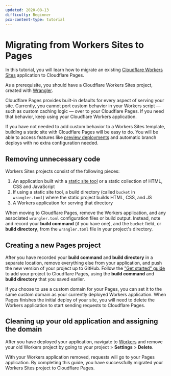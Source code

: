 ```yaml
---
updated: 2020-08-13
difficulty: Beginner
pcx-content-type: tutorial
---
```


# Migrating from Workers Sites to Pages

In this tutorial, you will learn how to migrate an existing [Cloudflare Workers Sites](https://workers.cloudflare.com/sites) application to Cloudflare Pages.

As a prerequisite, you should have a Cloudflare Workers Sites project, created with [Wrangler](https://github.com/cloudflare/wrangler).

Cloudflare Pages provides built-in defaults for every aspect of serving your site. Currently, you cannot port custom behavior in your Workers script — such as custom caching logic — over to your Cloudflare Pages. If you need that behavior, keep using your Cloudflare Workers application.

If you have not needed to add custom behavior to a Workers Sites template, building a static site with Cloudflare Pages will be easy to do. You will be able to access features like [preview deployments](/platform/preview-deployments) and automatic branch deploys with no extra configuration needed.

## Removing unnecessary code

Workers Sites projects consist of the following pieces:

1. An application built with a [static site tool](/how-to) or a static collection of HTML, CSS and JavaScript
2. If using a static site tool, a build directory (called `bucket` in `wrangler.toml`) where the static project builds HTML, CSS, and JS
3. A Workers application for serving that directory

When moving to Cloudflare Pages, remove the Workers application, and any associated `wrangler.toml` configuration files or build output. Instead, note and record your **build command** (if you have one), and the `bucket` field, or **build directory**, from the `wrangler.toml` file in your project's directory.

## Creating a new Pages project

After you have recorded your **build command** and **build directory** in a separate location, remove everything else from your application, and push the new version of your project up to GitHub. Follow the ["Get started" guide](/get-started) to add your project to Cloudflare Pages, using the **build command** and **build directory** that you saved earlier.

If you choose to use a custom domain for your Pages, you can set it to the same custom domain as your currently deployed Workers application. When Pages finishes the initial deploy of your site, you will need to delete the Workers application to start sending requests to Cloudflare Pages.

## Cleaning up your old application and assigning the domain

After you have deployed your application, navigate to [Workers](https://dash.cloudflare.com/?to=/:account/workers) and remove your old Workers project by going to your project > **Settings** > **Delete**.

With your Workers application removed, requests will go to your Pages application. By completing this guide, you have successfully migrated your Workers Sites project to Cloudflare Pages.
